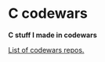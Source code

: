 # C codewars
**C stuff I made in codewars**

[List of codewars repos.](https://github.com/r4v10l1/codewars)
